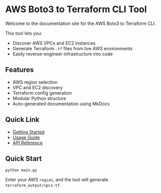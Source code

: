 # AWS Boto3 to Terraform CLI Tool

Welcome to the documentation site for the AWS Boto3 to Terraform CLI.

This tool lets you:
  -  Discover AWS VPCs and EC2 instances
  -  Generate Terraform `.tf` files from live AWS environments
  -  Easily reverse-engineer infrastructure into code

## Features

- AWS region selection
- VPC and EC2 discovery
- Terraform config generation
- Modular Python structure
- Auto-generated documentation using MkDocs

 ## Quick Link

- [Getting Started](getting-started.md)
- [Usage Guide](usage.md)
- [API Reference](api/aws_fetch.md)

## Quick Start

`
python main.py
`

Enter your AWS `region`, and the tool will generate `terraform_output/vpcs.tf`.


